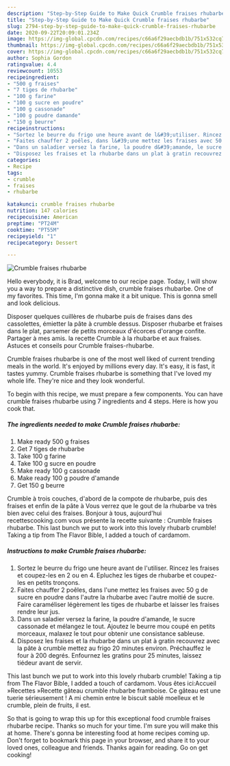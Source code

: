 ```yaml
---
description: "Step-by-Step Guide to Make Quick Crumble fraises rhubarbe"
title: "Step-by-Step Guide to Make Quick Crumble fraises rhubarbe"
slug: 2794-step-by-step-guide-to-make-quick-crumble-fraises-rhubarbe
date: 2020-09-22T20:09:01.234Z
image: https://img-global.cpcdn.com/recipes/c66a6f29aecbdb1b/751x532cq70/crumble-fraises-rhubarbe-photo-principale-de-la-recette.jpg
thumbnail: https://img-global.cpcdn.com/recipes/c66a6f29aecbdb1b/751x532cq70/crumble-fraises-rhubarbe-photo-principale-de-la-recette.jpg
cover: https://img-global.cpcdn.com/recipes/c66a6f29aecbdb1b/751x532cq70/crumble-fraises-rhubarbe-photo-principale-de-la-recette.jpg
author: Sophia Gordon
ratingvalue: 4.4
reviewcount: 10553
recipeingredient:
- "500 g fraises"
- "7 tiges de rhubarbe"
- "100 g farine"
- "100 g sucre en poudre"
- "100 g cassonade"
- "100 g poudre damande"
- "150 g beurre"
recipeinstructions:
- "Sortez le beurre du frigo une heure avant de l&#39;utiliser. Rincez les fraises et coupez-les en 2 ou en 4. Epluchez les tiges de rhubarbe et coupez-les en petits tronçons."
- "Faites chauffer 2 poêles, dans l&#39;une mettez les fraises avec 50 g de sucre en poudre dans l&#39;autre la rhubarbe avec l&#39;autre moitié de sucre. Faire caraméliser légèrement les tiges de rhubarbe et laisser les fraises rendre leur jus."
- "Dans un saladier versez la farine, la poudre d&#39;amande, le sucre cassonade et mélangez le tout. Ajoutez le beurre mou coupé en petits morceaux, malaxez le tout pour obtenir une consistance sableuse."
- "Disposez les fraises et la rhubarbe dans un plat à gratin recouvrez avec la pâte à crumble mettez au frigo 20 minutes environ. Préchauffez le four à 200 degrés. Enfournez les gratins pour 25 minutes, laissez tiédeur avant de servir."
categories:
- Recipe
tags:
- crumble
- fraises
- rhubarbe

katakunci: crumble fraises rhubarbe 
nutrition: 147 calories
recipecuisine: American
preptime: "PT24M"
cooktime: "PT55M"
recipeyield: "1"
recipecategory: Dessert

---
```



![Crumble fraises rhubarbe](https://img-global.cpcdn.com/recipes/c66a6f29aecbdb1b/751x532cq70/crumble-fraises-rhubarbe-photo-principale-de-la-recette.jpg)

Hello everybody, it is Brad, welcome to our recipe page. Today, I will show you a way to prepare a distinctive dish, crumble fraises rhubarbe. One of my favorites. This time, I'm gonna make it a bit unique. This is gonna smell and look delicious.

Disposer quelques cuillères de rhubarbe puis de fraises dans des cassolettes, émietter la pâte à crumble dessus. Disposer rhubarbe et fraises dans le plat, parsemer de petits morceaux d&#39;écorces d&#39;orange confite. Partager à mes amis. la recette Crumble à la rhubarbe et aux fraises. Astuces et conseils pour Crumble fraises-rhubarbe.

Crumble fraises rhubarbe is one of the most well liked of current trending meals in the world. It's enjoyed by millions every day. It's easy, it is fast, it tastes yummy. Crumble fraises rhubarbe is something that I've loved my whole life. They're nice and they look wonderful.


To begin with this recipe, we must prepare a few components. You can have crumble fraises rhubarbe using 7 ingredients and 4 steps. Here is how you cook that.

<!--inarticleads1-->

##### The ingredients needed to make Crumble fraises rhubarbe:

1. Make ready 500 g fraises
1. Get 7 tiges de rhubarbe
1. Take 100 g farine
1. Take 100 g sucre en poudre
1. Make ready 100 g cassonade
1. Make ready 100 g poudre d&#39;amande
1. Get 150 g beurre


Crumble à trois couches, d&#39;abord de la compote de rhubarbe, puis des fraises et enfin de la pâte à Vous verrez que le gout de la rhubarbe va très bien avec celui des fraises. Bonjour à tous, aujourd&#39;hui recettescooking.com vous présente la recette suivante : Crumble fraises rhubarbe. This last bunch we put to work into this lovely rhubarb crumble! Taking a tip from The Flavor Bible, I added a touch of cardamom. 

<!--inarticleads2-->

##### Instructions to make Crumble fraises rhubarbe:

1. Sortez le beurre du frigo une heure avant de l&#39;utiliser. Rincez les fraises et coupez-les en 2 ou en 4. Epluchez les tiges de rhubarbe et coupez-les en petits tronçons.
1. Faites chauffer 2 poêles, dans l&#39;une mettez les fraises avec 50 g de sucre en poudre dans l&#39;autre la rhubarbe avec l&#39;autre moitié de sucre. Faire caraméliser légèrement les tiges de rhubarbe et laisser les fraises rendre leur jus.
1. Dans un saladier versez la farine, la poudre d&#39;amande, le sucre cassonade et mélangez le tout. Ajoutez le beurre mou coupé en petits morceaux, malaxez le tout pour obtenir une consistance sableuse.
1. Disposez les fraises et la rhubarbe dans un plat à gratin recouvrez avec la pâte à crumble mettez au frigo 20 minutes environ. Préchauffez le four à 200 degrés. Enfournez les gratins pour 25 minutes, laissez tiédeur avant de servir.


This last bunch we put to work into this lovely rhubarb crumble! Taking a tip from The Flavor Bible, I added a touch of cardamom. Vous êtes ici:Accueil »Recettes »Recette gâteau crumble rhubarbe framboise. Ce gâteau est une tuerie sérieusement ! A mi chemin entre le biscuit sablé moelleux et le crumble, plein de fruits, il est. 

So that is going to wrap this up for this exceptional food crumble fraises rhubarbe recipe. Thanks so much for your time. I'm sure you will make this at home. There's gonna be interesting food at home recipes coming up. Don't forget to bookmark this page in your browser, and share it to your loved ones, colleague and friends. Thanks again for reading. Go on get cooking!
